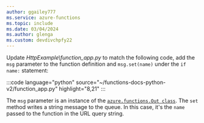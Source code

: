 ```yaml
---
author: ggailey777
ms.service: azure-functions
ms.topic: include
ms.date: 03/04/2024
ms.author: glenga
ms.custom: devdivchpfy22
---
```


Update *HttpExample\\function_app.py* to match the following code, add the `msg` parameter to the function definition and `msg.set(name)` under the `if name:` statement:

:::code language="python" source="~/functions-docs-python-v2/function_app.py" highlight="8,21" :::

The `msg` parameter is an instance of the [`azure.functions.Out class`](/python/api/azure-functions/azure.functions.out). The `set` method writes a string message to the queue. In this case, it's the `name` passed to the function in the URL query string.

